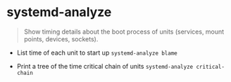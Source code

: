 # systemd-analyze
> Show timing details about the boot process of units (services, mount points, devices, sockets).

- List time of each unit to start up
`systemd-analyze blame`

- Print a tree of the time critical chain of units
`systemd-analyze critical-chain`
